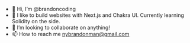 - 👋 Hi, I’m @brandoncoding
- 🌱 I like to build websites with Next.js and Chakra UI. Currently learning Solidity on the side.
- 💞️ I’m looking to collaborate on anything!
- 📫 How to reach me nybrandonman@gmail.com

<!---
brandoncoding/brandoncoding is a ✨ special ✨ repository because its `README.md` (this file) appears on your GitHub profile.
You can click the Preview link to take a look at your changes.
--->
